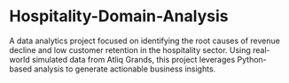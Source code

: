 # Hospitality-Domain-Analysis
A data analytics project focused on identifying the root causes of revenue decline and low customer retention in the hospitality sector. Using real-world simulated data from Atliq Grands, this project leverages Python-based analysis to generate actionable business insights.
